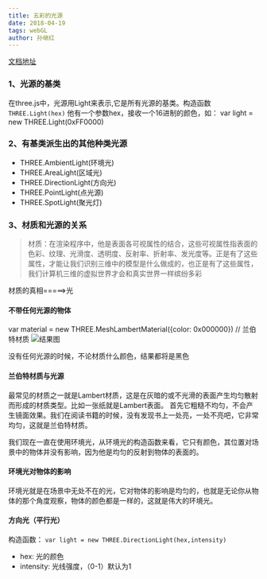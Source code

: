 ```yaml
---
title: 五彩的光源
date: 2018-04-19
tags: webGL
author: 孙继红
---
```

[文档地址](http://www.hewebgl.com/article/getarticle/60)
### 1、光源的基类
在three.js中，光源用Light来表示,它是所有光源的基类。构造函数`THREE.Light(hex)` 
他有一个参数hex，接收一个16进制的颜色，如：
var light = new THREE.Light(0xFF0000)
### 2、有基类派生出的其他种类光源
* THREE.AmbientLight(环境光)
* THREE.AreaLight(区域光)
* THREE.DirectionLight(方向光)
* THREE.PointLight(点光源)
* THREE.SpotLight(聚光灯)
### 3、材质和光源的关系
> 材质：在渲染程序中，他是表面各可视属性的结合，这些可视属性指表面的色彩、纹理、光滑度、透明度、反射率、折射率、发光度等。正是有了这些属性，才能让我们识别三维中的模型是什么做成的，也正是有了这些属性，我们计算机三维的虚拟世界才会和真实世界一样缤纷多彩

材质的真相=====>光

#### 不带任何光源的物体
var material = new THREE.MeshLambertMaterial({color: 0x000000}) // 兰伯特材质
![结果图](http://www.hewebgl.com/attached/image/20130515/20130515170232_15.png)

没有任何光源的时候，不论材质什么颜色，结果都将是黑色
####  兰伯特材质与光源
最常见的材质之一就是Lambert材质，这是在灰暗的或不光滑的表面产生均匀散射而形成的材质类型。比如一张纸就是Lambert表面。 首先它粗糙不均匀，不会产生镜面效果。我们在阅读书籍的时候，没有发现书上一处亮，一处不亮吧，它非常均匀，这就是兰伯特材质。

我们现在一直在使用环境光，从环境光的构造函数来看，它只有颜色，其位置对场景中的物体并没有影响，因为他是均匀的反射到物体的表面的。

####  环境光对物体的影响
环境光就是在场景中无处不在的光，它对物体的影响是均匀的，也就是无论你从物体的那个角度观察，物体的颜色都是一样的，这就是伟大的环境光。

####  方向光（平行光）
构造函数： `var light = new THREE.DirectionLight(hex,intensity)`
* hex: 光的颜色
* intensity: 光线强度，（0-1）默认为1




